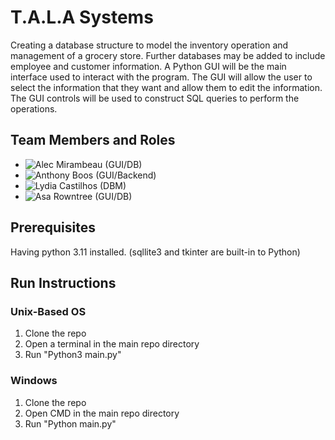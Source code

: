 # T.A.L.A Systems

Creating a database structure to model the inventory operation and management of a grocery store. Further databases
may be added to include employee and customer information. A Python GUI will be the main interface used to interact
with the program. The GUI will allow the user to select the information that they want and allow them to edit the
information. The GUI controls will be used to construct SQL queries to perform the operations.

## Team Members and Roles

* ![Alec Mirambeau](https://github.com/alec202/CIS350-HW2-Mirambeau) (GUI/DB)
* ![Anthony Boos](https://github.com/anthonyboos559/CIS350-HW2-Boos) (GUI/Backend)
* ![Lydia Castilhos](https://github.com/lydecast/CIS350-HW2-Castilhos) (DBM) 
* ![Asa Rowntree](https://github.com/AsaRowntree/CIS350-HW2_Rowntree) (GUI/DB)

## Prerequisites
Having python 3.11 installed. (sqllite3 and tkinter are built-in to Python)

## Run Instructions

### Unix-Based OS
1. Clone the repo
2. Open a terminal in the main repo directory
3. Run "Python3 main.py"

### Windows
1. Clone the repo
2. Open CMD in the main repo directory
3. Run "Python main.py"